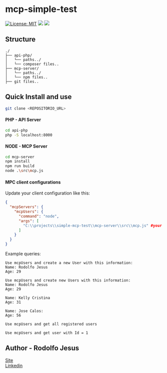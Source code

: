 # mcp-simple-test

[![License: MIT](https://img.shields.io/badge/License-MIT-yellow.svg)](https://opensource.org/licenses/MIT)
![](https://img.shields.io/badge/php-v8.1-blue)
![](https://img.shields.io/badge/node-v22.15.0-green)

## Structure
```
./
├── api-php/
│   └── paths../
│   └── composer files..
├── mcp-server/
│   └── paths../
│   └── npm files..
├── git files..
```

## Quick Install and use
```bash
git clone <REPOSITÓRIO_URL>
```
#### PHP - API Server
```bash
cd api-php
php -S localhost:8000
```
#### NODE - MCP Server
````bash
cd mcp-server
npm install
npm run build
node .\src\mcp.js
````
#### MPC client configurations
Update your client configuration like this:
````json
{
  "mcpServers": {
    "mcpUsers": {
      "command": "node",
      "args": [
        "C:\\projects\\simple-mcp-test\\mcp-server\\src\\mcp.js" #your path
      ]
    }
  }
}
````

Example queries:

```
Use mcpUsers and create a new User with this information: 
Name: Rodolfo Jesus
Age: 29
```
```
Use mcpUsers and create new Users with this information: 
Name: Rodolfo Jesus
Age: 29

Name: Kelly Cristina
Age: 31

Name: Jose Calos:
Age: 56
```
```
Use mcpUsers and get all registered users
```
```
Use mcpUsers and get user with Id = 1
```

## Author - Rodolfo Jesus

[Site](https://tinosnegocios.com.br) </br>
[Linkedin](https://www.linkedin.com/in/rodolfojesus/) 
